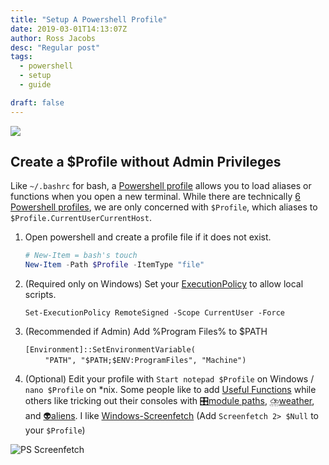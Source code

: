 ```yaml
---
title: "Setup A Powershell Profile"
date: 2019-03-01T14:13:07Z
author: Ross Jacobs
desc: "Regular post"
tags:
  - powershell
  - setup
  - guide

draft: false
---
```


![](/img/powershell/ps_profile_setup.png)

## Create a $Profile without Admin Privileges

Like `~/.bashrc` for bash, a
[Powershell profile](https://docs.microsoft.com/en-us/powershell/module/microsoft.powershell.core/about/about_profiles?view=powershell-6)
allows you to load aliases or functions when you open a new terminal. While
there are technically
[6 Powershell profiles](https://devblogs.microsoft.com/scripting/understanding-and-using-powershell-profiles/),
we are only concerned with `$Profile`, which aliases to
`$Profile.CurrentUserCurrentHost`.

1. Open powershell and create a profile file if it does not exist.

    ```powershell
    # New-Item = bash's touch
    New-Item -Path $Profile -ItemType "file"
    ```

2. (Required only on Windows) Set your
   [ExecutionPolicy](https://docs.microsoft.com/en-us/powershell/module/microsoft.powershell.core/about/about_execution_policies?view=powershell-6)
   to allow local scripts.

    `Set-ExecutionPolicy RemoteSigned -Scope CurrentUser -Force`

3. (Recommended if Admin) Add %Program Files% to $PATH  

    `[Environment]::SetEnvironmentVariable(`  
    &nbsp;&nbsp;&nbsp;&nbsp;&nbsp;&nbsp;&nbsp;&nbsp;`"PATH", "$PATH;$ENV:ProgramFiles", "Machine")`

4. (Optional) Edit your profile with `Start notepad $Profile` on Windows /
   `nano $Profile` on *nix. Some people like to add
   [Useful Functions](https://blog.dantup.com/2013/10/useful-powershell-profile-snippets/)
   while others like tricking out their consoles with
   [🎛module paths](http://draith.com/?p=253),
   [⛈️weather](https://dev.to/hf-solutions/how-to-uniquify-your-powershell-profile-2b35),
   and
   [👽aliens](https://blog.ukotic.net/2017/04/12/make-powershell-as-cool-as-you-modify-your-default-profile/).
   I like
   [Windows-Screenfetch](https://github.com/JulianChow94/Windows-screenFetch)
   (Add `Screenfetch 2> $Null` to your `$Profile`)

![PS Screenfetch](/img/powershell/ps_screenfetch.webp)
